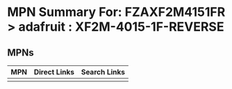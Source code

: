 



# MPN Summary For: FZAXF2M4151FR > adafruit : XF2M-4015-1F-REVERSE

## MPNs
  

|MPN|Direct Links|Search Links|
| :--- | :--- | :--- |
||||

